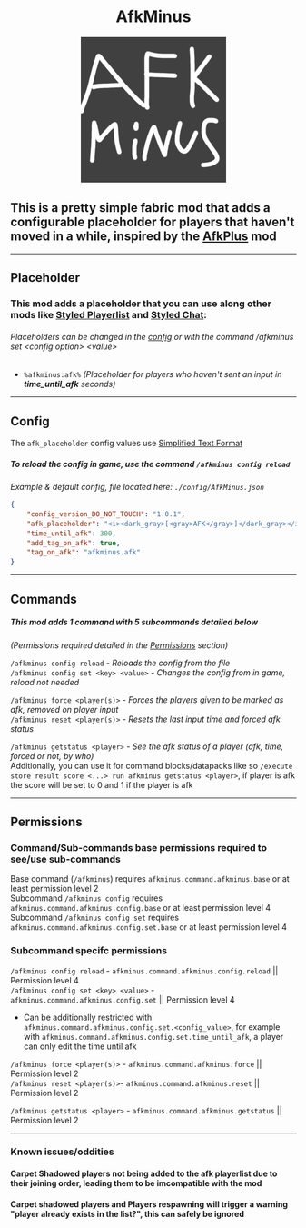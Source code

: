 <h1 align="center">AfkMinus</h1>

<p align="center">
    <img alt="Carpet Bot Placeholder" height="256" src="./src/main/resources/assets/afkminus/icon.png" title="Mod Icon" width="256"/>
</p>

## This is a pretty simple fabric mod that adds a configurable placeholder for players that haven't moved in a while, inspired by the [AfkPlus](https://modrinth.com/mod/afkplus) mod

** **
## Placeholder

### This mod adds a placeholder that you can use along other mods like [Styled Playerlist](https://github.com/Patbox/StyledPlayerList) and [Styled Chat](https://github.com/Patbox/StyledChat):
###### *Placeholders can be changed in the [config](#config) or with the command /afkminus set \<config option\> \<value\>*
 - `%afkminus:afk%` *(Placeholder for players who haven't sent an input in **time_until_afk** seconds)*

** **
## Config

The `afk_placeholder` config values use [Simplified Text Format](https://placeholders.pb4.eu/user/text-format/)

#####  To reload the config in game, use the command `/afkminus config reload`
*Example & default config, file located here: `./config/AfkMinus.json`*
```json
{
    "config_version_DO_NOT_TOUCH": "1.0.1",
    "afk_placeholder": "<i><dark_gray>[<gray>AFK</gray>]</dark_gray></i> ",
    "time_until_afk": 300, 
    "add_tag_on_afk": true,
    "tag_on_afk": "afkminus.afk"
}
```

** **
## Commands

##### This mod adds 1 command with 5 subcommands detailed below
*(Permissions required detailed in the [Permissions](#Permissions) section)*

`/afkminus config reload` *- Reloads the config from the file*<br>
`/afkminus config set <key> <value>` *- Changes the config from in game, reload not needed*

`/afkminus force <player(s)>` *- Forces the players given to be marked as afk, removed on player input*<br>
`/afkminus reset <player(s)>` *- Resets the last input time and forced afk status*

`/afkminus getstatus <player>` *- See the afk status of a player (afk, time, forced or not, by who)*<br>
Additionally, you can use it for command blocks/datapacks like so `/execute store result score <...> run afkminus getstatus <player>`, if player is afk the score will be set to 0 and 1 if the player is afk


** **
## Permissions
### Command/Sub-commands base permissions required to see/use sub-commands
Base command (`/afkminus`) requires `afkminus.command.afkminus.base` or at least permission level 2<br>
Subcommand `/afkminus config` requires `afkminus.command.afkminus.config.base` or at least permission level 4<br>
Subcommand `/afkminus config set` requires `afkminus.command.afkminus.config.set.base` or at least permission level 4

### Subcommand specifc permissions

`/afkminus config reload` - `afkminus.command.afkminus.config.reload` || Permission level 4<br>
`/afkminus config set <key> <value>` - `afkminus.command.afkminus.config.set` || Permission level 4<br>
 - Can be additionally restricted with `afkminus.command.afkminus.config.set.<config_value>`, for example with `afkminus.command.afkminus.config.set.time_until_afk`, a player can only edit the time until afk


`/afkminus force <player(s)>` - `afkminus.command.afkminus.force` || Permission level 2<br>
`/afkminus reset <player(s)>`- `afkminus.command.afkminus.reset` || Permission level 2

`/afkminus getstatus <player>` - `afkminus.command.afkminus.getstatus` || Permission level 2

** **
### Known issues/oddities
#### Carpet Shadowed players not being added to the afk playerlist due to their joining order, leading them to be imcompatible with the mod
#### Carpet shadowed players and Players respawning will trigger a warning "player already exists in the list?", this can safely be ignored
